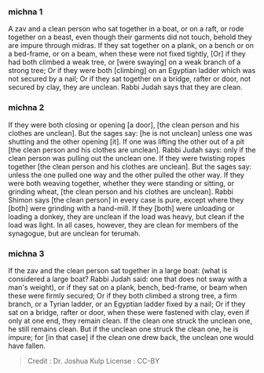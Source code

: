 
### michna 1
A zav and a clean person who sat together in a boat, or on a raft, or rode together on a beast, even though their garments did not touch, behold they are impure through midras. If they sat together on a plank, on a bench or on a bed-frame, or on a beam, when these were not fixed tightly, [Or] if they had both climbed a weak tree, or [were swaying] on a weak branch of a strong tree; Or if they were both [climbing] on an Egyptian ladder which was not secured by a nail; Or if they sat together on a bridge, rafter or door, not secured by clay, they are unclean. Rabbi Judah says that they are clean.

### michna 2
If they were both closing or opening [a door], [the clean person and his clothes are unclean]. But the sages say: [he is not unclean] unless one was shutting and the other opening [it]. If one was lifting the other out of a pit [the clean person and his clothes are unclean]. Rabbi Judah says: only if the clean person was pulling out the unclean one. If they were twisting ropes together [the clean person and his clothes are unclean]. But the sages say: unless the one pulled one way and the other pulled the other way. If they were both weaving together, whether they were standing or sitting, or grinding wheat, [the clean person and his clothes are unclean]. Rabbi Shimon says [the clean person] in every case is pure, except where they [both] were grinding with a hand-mill. If they [both] were unloading or loading a donkey, they are unclean if the load was heavy, but clean if the load was light. In all cases, however, they are clean for members of the synagogue, but are unclean for terumah.

### michna 3
If the zav and the clean person sat together in a large boat: (what is considered a large boat? Rabbi Judah said: one that does not sway with a man's weight), or if they sat on a plank, bench, bed-frame, or beam when these were firmly secured; Or if they both climbed a strong tree, a firm branch, or a Tyrian ladder, or an Egyptian ladder fixed by a nail; Or if they sat on a bridge, rafter or door, when these were fastened with clay, even if only at one end, they remain clean. If the clean one struck the unclean one, he still remains clean. But if the unclean one struck the clean one, he is impure; for [in that case] if the clean one drew back, the unclean one would have fallen.

>Credit : Dr. Joshua Kulp
>License : CC-BY